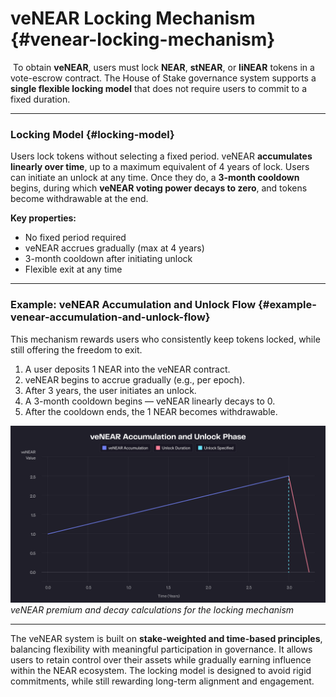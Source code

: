 # veNEAR Locking Mechanism {#venear-locking-mechanism}
﻿
To obtain **veNEAR**, users must lock **NEAR**, **stNEAR**, or **liNEAR** tokens in a vote-escrow contract.
The House of Stake governance system supports a **single flexible locking model** that does not require users to commit to a fixed duration.

---

### Locking Model {#locking-model}

Users lock tokens without selecting a fixed period.
veNEAR **accumulates linearly over time**, up to a maximum equivalent of 4 years of lock.
Users can initiate an unlock at any time. Once they do, a **3-month cooldown** begins, during which **veNEAR voting power decays to zero**, and tokens become withdrawable at the end.

**Key properties:**
- No fixed period required
- veNEAR accrues gradually (max at 4 years)
- 3-month cooldown after initiating unlock
- Flexible exit at any time

---

### Example: veNEAR Accumulation and Unlock Flow {#example-venear-accumulation-and-unlock-flow}

This mechanism rewards users who consistently keep tokens locked, while still offering the freedom to exit.

1. A user deposits 1 NEAR into the veNEAR contract.
2. veNEAR begins to accrue gradually (e.g., per epoch).
3. After 3 years, the user initiates an unlock.
4. A 3-month cooldown begins — veNEAR linearly decays to 0.
5. After the cooldown ends, the 1 NEAR becomes withdrawable.

![veNEAR Premium and decay calculations for Rolling Lock Approach ](assets/venear-premium-rolling.png)
*veNEAR premium and decay calculations for the locking mechanism*

---

The veNEAR system is built on **stake-weighted and time-based principles**, balancing flexibility with meaningful participation in governance.
It allows users to retain control over their assets while gradually earning influence within the NEAR ecosystem.
The locking model is designed to avoid rigid commitments, while still rewarding long-term alignment and engagement.
